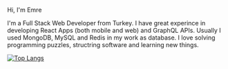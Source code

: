 Hi, I'm Emre

I'm a Full Stack Web Developer from Turkey. I have great experince in developing React Apps (both mobile and web) and GraphQL APIs. Usually I used MongoDB, MySQL and Redis in my work as database. I love solving programming puzzles, structring software and learning new things.

[![Top Langs](https://github-readme-stats.vercel.app/api/top-langs/?username=peymil&layout=compact)](https://github.com/anuraghazra/github-readme-stats)
